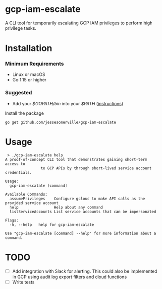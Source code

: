 # gcp-iam-escalate
A CLI tool for temporarily escalating GCP IAM privileges to perform high privilege tasks.


# Installation

### Minimum Requirements
 - Linux or macOS
 - Go 1.15 or higher

### Suggested
- Add your _\$GOPATH/bin_ into your _\$PATH_ ([instructions](https://github.com/golang/go/wiki/GOPATH))

Install the package
```
go get github.com/jessesomerville/gcp-iam-escalate
```

# Usage

```
 > ./gcp-iam-escalate help
A proof-of-concept CLI tool that demonstrates gaining short-term access to
				to GCP APIs by through short-lived service account credentials.

Usage:
  gcp-iam-escalate [command]

Available Commands:
  assumePrivileges    Configure gcloud to make API calls as the provided service account
  help                Help about any command
  listServiceAccounts List service accounts that can be impersonated

Flags:
  -h, --help   help for gcp-iam-escalate

Use "gcp-iam-escalate [command] --help" for more information about a command.
```

# TODO
- [ ] Add integration with Slack for alerting.  This could also be implemented in GCP using audit log export filters and cloud functions
- [ ] Write tests